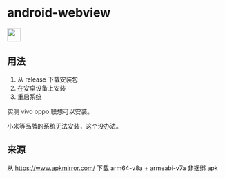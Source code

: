 # android-webview

<img src="https://img.shields.io/github/downloads/Hi-Windom/android-webview/total.svg?style=flat-square&logo=github" height="31"/>


## 用法

1. 从 release 下载安装包
2. 在安卓设备上安装
3. 重启系统

实测 vivo oppo 联想可以安装。

小米等品牌的系统无法安装，这个没办法。

## 来源

从 https://www.apkmirror.com/ 下载 arm64-v8a + armeabi-v7a 非捆绑 apk
